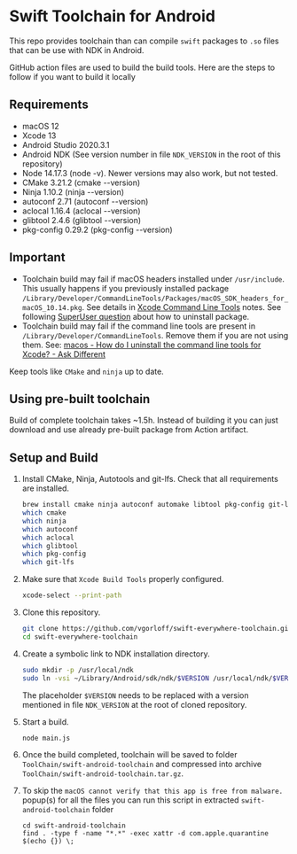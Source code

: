# Swift Toolchain for Android

This repo provides toolchain than can compile `swift` packages to `.so` files that can be use with NDK in Android.

GitHub action files are used to build the build tools. Here are the steps to follow if you want to build it locally

## Requirements

- macOS 12
- Xcode 13
- Android Studio 2020.3.1
- Android NDK (See version number in file `NDK_VERSION` in the root of this repository)
- Node 14.17.3 (node -v). Newer versions may also work, but not tested.
- CMake 3.21.2 (cmake --version)
- Ninja 1.10.2 (ninja --version)
- autoconf 2.71 (autoconf --version)
- aclocal 1.16.4 (aclocal --version)
- glibtool 2.4.6 (glibtool --version)
- pkg-config 0.29.2 (pkg-config --version)

## Important

- Toolchain build may fail if macOS headers installed under `/usr/include`. This usually happens if you previously installed package `/Library/Developer/CommandLineTools/Packages/macOS_SDK_headers_for_macOS_10.14.pkg`. See details in [Xcode Command Line Tools](https://developer.apple.com/documentation/xcode_release_notes/xcode_10_release_notes#3035624) notes. See following [SuperUser question](https://superuser.com/questions/36567/how-do-i-uninstall-any-apple-pkg-package-file) about how to uninstall package.
- Toolchain build may fail if the command line tools are present in `/Library/Developer/CommandLineTools`. Remove them if you are not using them. See: [macos - How do I uninstall the command line tools for Xcode? - Ask Different](https://apple.stackexchange.com/questions/308943/how-do-i-uninstall-the-command-line-tools-for-xcode)

Keep tools like `CMake` and `ninja` up to date.

## Using pre-built toolchain

Build of complete toolchain takes ~1.5h. Instead of building it you can just download and use already pre-built package from Action artifact.

## Setup and Build

1. Install CMake, Ninja, Autotools and git-lfs. Check that all requirements are installed.

   ```bash
   brew install cmake ninja autoconf automake libtool pkg-config git-lfs
   which cmake
   which ninja
   which autoconf
   which aclocal
   which glibtool
   which pkg-config
   which git-lfs
   ```

2. Make sure that `Xcode Build Tools` properly configured.

   ```bash
   xcode-select --print-path
   ```

3. Clone this repository.

   ```bash
   git clone https://github.com/vgorloff/swift-everywhere-toolchain.git
   cd swift-everywhere-toolchain
   ```

4. Create a symbolic link to NDK installation directory.

   ```bash
   sudo mkdir -p /usr/local/ndk
   sudo ln -vsi ~/Library/Android/sdk/ndk/$VERSION /usr/local/ndk/$VERSION
   ```

   The placeholder `$VERSION` needs to be replaced with a version mentioned in file `NDK_VERSION` at the root of cloned repository.

5. Start a build.

   ```bash
   node main.js
   ```

6. Once the build completed, toolchain will be saved to folder `ToolChain/swift-android-toolchain` and compressed into archive `ToolChain/swift-android-toolchain.tar.gz`.

7. To skip the `macOS cannot verify that this app is free from malware.` popup(s) for all the files you can run this script in extracted `swift-android-toolchain` folder 

    ```
    cd swift-android-toolchain
    find . -type f -name "*.*" -exec xattr -d com.apple.quarantine $(echo {}) \;
    ```

